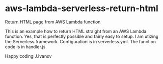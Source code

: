 # aws-lambda-serverless-return-html
Return HTML page from AWS Lambda function

This is an example how to return HTML straight from an AWS Lambda function. Yes, that is perfectly possible and fairly easy to setup. 
I am utizing the Serverless framework. Configuration is in serverless.yml. The function code is in handler.js

Happy coding
J.Ivanov
